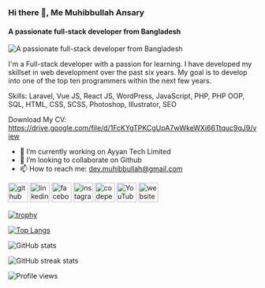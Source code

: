 ### Hi there 👋, Me Muhibbullah Ansary
#### A passionate full-stack developer from Bangladesh
![A passionate full-stack developer from Bangladesh](https://scontent-sin6-4.xx.fbcdn.net/v/t39.30808-6/284555542_2867882750176114_8831154221119153170_n.jpg?stp=dst-jpg_p480x480&_nc_cat=101&ccb=1-7&_nc_sid=e3f864&_nc_eui2=AeETeCwZZ9EdcDcyUSBuNJwu9CC1vNynLWv0ILW83Kcta7PTclrc6hBr4dE_HT2qv4z5UUF7X7gXLdN44hIn2QBa&_nc_ohc=rqoBeqPjT6QAX-VL-On&_nc_ht=scontent-sin6-4.xx&oh=00_AT-rHoE7EGMb2DRxc_IDBd7loiaIlYac2IuzDV7SR3OtSg&oe=62986914)

I'm a Full-stack developer with a passion for learning. I have developed my skillset in web development over the past six years.
My goal is to develop into one of the top ten programmers within the next few years.

Skills: Laravel, Vue JS, React JS, WordPress, JavaScript, PHP, PHP OOP, SQL, HTML, CSS, SCSS, Photoshop, Illustrator, SEO

Download My CV: https://drive.google.com/file/d/1FcKYgTPKCgUpA7wWkeWXi66Ttquc9qJ9/view

- 🔭 I’m currently working on Ayyan Tech Limited 
- 👯 I’m looking to collaborate on Github 
- 📫 How to reach me: dev.muhibbullah@gmail.com 


[<img src='https://cdn.jsdelivr.net/npm/simple-icons@3.0.1/icons/github.svg' alt='github' height='40'>](https://github.com/https://github.com/muhib116)  [<img src='https://cdn.jsdelivr.net/npm/simple-icons@3.0.1/icons/linkedin.svg' alt='linkedin' height='40'>](https://www.linkedin.com/in/https://www.linkedin.com/in/dev-muhib//)  [<img src='https://cdn.jsdelivr.net/npm/simple-icons@3.0.1/icons/facebook.svg' alt='facebook' height='40'>](https://www.facebook.com/https://www.facebook.com/muhib116)  [<img src='https://cdn.jsdelivr.net/npm/simple-icons@3.0.1/icons/instagram.svg' alt='instagram' height='40'>](https://www.instagram.com/https://www.instagram.com/muhibbullah611//)  [<img src='https://cdn.jsdelivr.net/npm/simple-icons@3.0.1/icons/codepen.svg' alt='codepen' height='40'>](https://codepen.io/https://codepen.io/makeCodingEasier)  [<img src='https://cdn.jsdelivr.net/npm/simple-icons@3.0.1/icons/youtube.svg' alt='YouTube' height='40'>](https://www.youtube.com/channel/https://www.youtube.com/c/MakeCodingEasier)  [<img src='https://cdn.jsdelivr.net/npm/simple-icons@3.0.1/icons/icloud.svg' alt='website' height='40'>](http://freetoolssite.com/)  


[![trophy](https://github-profile-trophy.vercel.app/?username=muhib116)](https://github.com/ryo-ma/github-profile-trophy)

[![Top Langs](https://github-readme-stats.vercel.app/api/top-langs/?username=muhib116)](https://github.com/anuraghazra/github-readme-stats)

![GitHub stats](https://github-readme-stats.vercel.app/api?username=muhib116&show_icons=true)  

![GitHub streak stats](https://github-readme-streak-stats.herokuapp.com/?user=muhib116)  

![Profile views](https://gpvc.arturio.dev/muhib116)  
